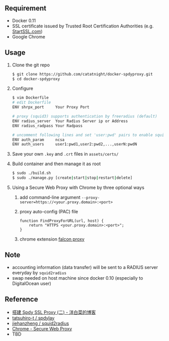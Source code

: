## Requirement
+ Docker 0.11
+ SSL certificate issued by Trusted Root Certification Authorities (e.g. [StartSSL.com](https://www.startssl.com))
+ Google Chrome

## Usage
1. Clone the git repo
	
	```bash
	$ git clone https://github.com/catatnight/docker-spdyproxy.git
	$ cd docker-spdyproxy
	```
2. Configure

	```bash
	$ vim Dockerfile 
	# edit Dockerfile
	ENV shrpx_port     Your Proxy Port

	# proxy (squid3) supports authentication by freeradius (default)
	ENV radius_server  Your Radius Server ip or Address
	ENV radius_radpass Your Radpass

	# uncomment following lines and set 'user:pwd' pairs to enable squid3 basic authentication
	ENV auth_param     ncsa
	ENV auth_users     user1:pwd1,user2:pwd2,...,userN:pwdN
	```
3. Save your own ```.key``` and ```.crt``` files in ```assets/certs/```
4. Build container and then manage it as root
	
	```bash
	$ sudo ./build.sh
	$ sudo ./manage.py [create|start|stop|restart|delete]
	```
5. Using a Secure Web Proxy with Chrome by three optional ways
	1. add command-line argument ```--proxy-server=https://<your.proxy.domain>:<port>```
	2. proxy auto-config (PAC) file

		```
		function FindProxyForURL(url, host) { 
			return "HTTPS <your.proxy.domain>:<port>"; 
		}
		```
	3. chrome extension [falcon proxy](https://chrome.google.com/webstore/detail/falcon-proxy/gchhimlnjdafdlkojbffdkogjhhkdepf) 


## Note
+ accounting information (data transfer) will be sent to a RADIUS server everyday by ```squid2radius```
+ swap needed on host machine since docker 0.10 (especially to DigitalOcean user)

## Reference
+ [搭建 Spdy SSL Proxy (二) - 洋白菜的博客](http://blog.chaiyalin.com/2013/07/spdy-ssl-proxy-2.html)
+ [tatsuhiro-t / spdylay](https://github.com/tatsuhiro-t/spdylay)
+ [jiehanzheng / squid2radius](https://github.com/jiehanzheng/squid2radius)
+ [Chrome - Secure Web Proxy](http://www.chromium.org/developers/design-documents/secure-web-proxy)
+ TBD
